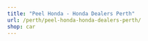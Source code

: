 ```yaml
---
title: "Peel Honda - Honda Dealers Perth"
url: /perth/peel-honda-honda-dealers-perth/
shop: car
---
```

